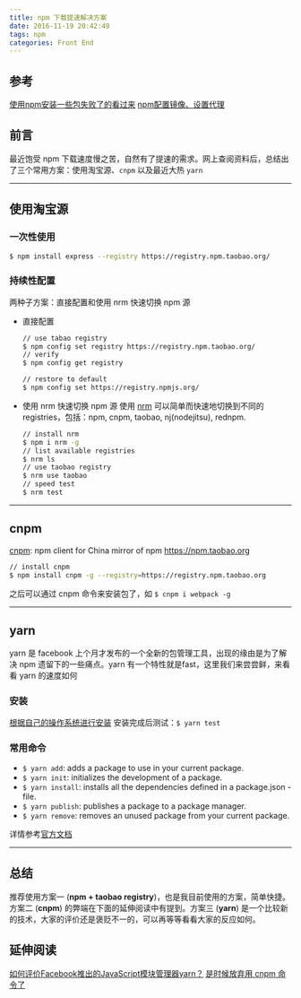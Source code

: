 ```yaml
---
title: npm 下载提速解决方案
date: 2016-11-19 20:42:49
tags: npm
categories: Front End
---
```


## 参考

[使用npm安装一些包失败了的看过来](https://cnodejs.org/topic/4f9904f9407edba21468f31e)
[npm配置镜像、设置代理](npm配置镜像、设置代理)

## 前言

最近饱受 npm 下载速度慢之苦，自然有了提速的需求。网上查阅资料后，总结出了三个常用方案：使用淘宝源、`cnpm` 以及最近大热 `yarn`
<!-- more -->

---
## 使用淘宝源

### 一次性使用
``` bash
$ npm install express --registry https://registry.npm.taobao.org/
```

### 持续性配置
两种子方案：直接配置和使用 nrm 快速切换 npm 源
- 直接配置
  ``` bash
  // use tabao registry
  $ npm config set registry https://registry.npm.taobao.org/
  // verify
  $ npm config get registry
  ```
  ``` bash
  // restore to default
  $ npm config set https://registry.npmjs.org/
  ```

- 使用 nrm 快速切换 npm 源
  使用 [nrm](https://github.com/Pana/nrm) 可以简单而快速地切换到不同的 registries，包括：npm, cnpm, taobao, nj(nodejitsu), rednpm.
  ``` bash
  // install nrm
  $ npm i nrm -g
  // list available registries
  $ nrm ls
  // use taobao registry
  $ nrm use taobao
  // speed test
  $ nrm test
  ```

---
## cnpm
[cnpm](https://github.com/cnpm/cnpm): npm client for China mirror of npm https://npm.taobao.org
``` bash
// install cnpm
$ npm install cnpm -g --registry=https://registry.npm.taobao.org
```
之后可以通过 cnpm 命令来安装包了，如
`$ cnpm i webpack -g`

---
## yarn
yarn 是 facebook 上个月才发布的一个全新的包管理工具，出现的缘由是为了解决 npm 遗留下的一些痛点。yarn 有一个特性就是fast，这里我们来尝尝鲜，来看看 yarn 的速度如何

### 安装
[根据自己的操作系统进行安装](https://yarnpkg.com/en/docs/install)
安装完成后测试：`$ yarn test`

### 常用命令
- `$ yarn add`: adds a package to use in your current package.
- `$ yarn init`: initializes the development of a package.
- `$ yarn install`: installs all the dependencies defined in a package.json - file.
- `$ yarn publish`: publishes a package to a package manager.
- `$ yarn remove`: removes an unused package from your current package.

详情参考[官方文档](https://yarnpkg.com/en/docs/cli/)

---
## 总结

推荐使用方案一 (**npm + taobao registry**)，也是我目前使用的方案，简单快捷。方案二  (**cnpm**) 的弊端在下面的延伸阅读中有提到。方案三 (**yarn**) 是一个比较新的技术，大家的评价还是褒贬不一的，可以再等等看看大家的反应如何。

## 延伸阅读

[如何评价Facebook推出的JavaScript模块管理器yarn？](https://www.zhihu.com/question/51502849)
[是时候放弃用 cnpm 命令了](https://cnodejs.org/topic/552212ba01b6c9310d8e9959)
